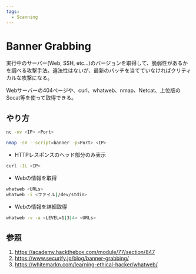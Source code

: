 ```yaml
---
tags:
  - Scanning
---
```

# Banner Grabbing

実行中のサーバー(Web, SSH, etc...)のバージョンを取得して、脆弱性があるかを調べる攻撃手法。違法性はないが、最新のパッチを当てていなければクリティカルな攻撃になる。

Webサーバーの404ページや、curl、whatweb、nmap、Netcat、上位版のSocat等を使って取得できる。

## やり方

```bash
nc -nv <IP> <Port>
```
```bash
nmap -sV --script=banner -p<Port> <IP>
```
- HTTPレスポンスのヘッド部分のみ表示
```bash
curl -IL <IP>
```
- Webの情報を取得
```bash
whatweb <URLs>
whatweb -i <ファイル|/dev/stdin>
```
- Webの情報を詳細取得
```bash
whatweb -v -a <LEVEL=1|3|4> <URLs>
```

## 参照

1. https://academy.hackthebox.com/module/77/section/847
1. https://www.securify.jp/blog/banner-grabbing/
1. https://whitemarkn.com/learning-ethical-hacker/whatweb/